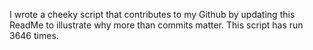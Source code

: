 I wrote a cheeky script that contributes to my Github by updating this ReadMe to illustrate why more than commits matter. This script has run 3646 times.